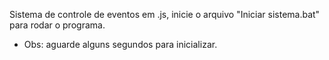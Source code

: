 Sistema de controle de eventos em .js,
inicie o arquivo "Iniciar sistema.bat" para rodar o programa.
- Obs: aguarde alguns segundos para inicializar.

